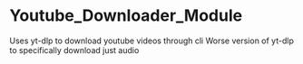 # Youtube_Downloader_Module
 Uses yt-dlp to download youtube videos through cli
 Worse version of yt-dlp to specifically download just audio

